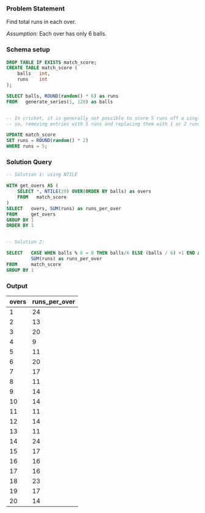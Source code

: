 ### Problem Statement

Find total runs in each over. 

*Assumption:* Each over has only 6 balls.

### Schema setup

```sql
DROP TABLE IF EXISTS match_score;
CREATE TABLE match_score (
	balls	int,
	runs	int
);

SELECT balls, ROUND(random() * 6) as runs
FROM   generate_series(1, 120) as balls


-- In cricket, it is generally not possible to score 5 runs off a single ball, excluding cases of extras or penalties.
-- so, removing entries with 5 runs and replacing them with 1 or 2 runs, which occur more frequently.

UPDATE match_score
SET runs = ROUND(random() * 2) 
WHERE runs = 5;
```

### Solution Query

```sql
-- Solution 1: using NTILE

WITH get_overs AS (
	SELECT *, NTILE(20) OVER(ORDER BY balls) as overs
	FROM   match_score
)
SELECT   overs, SUM(runs) as runs_per_over
FROM     get_overs
GROUP BY 1
ORDER BY 1


-- Solution 2: 

SELECT   CASE WHEN balls % 6 = 0 THEN balls/6 ELSE (balls / 6) +1 END AS overs,
         SUM(runs) as runs_per_over
FROM     match_score
GROUP BY 1
```

### Output

overs | runs_per_over |
--|--|
1 |	24 |
2 |	13 |
3 |	20 |
4 |	9 |
5 |	11 |
6 |	20 |
7 |	17 |
8 |	11 |
9 |	14 |
10 |	14 |
11 |	11 |
12 |	14 |
13 |	11 |
14 |	24 |
15 |	17 |
16 |	16 |
17 |	16 |
18 |	23 |
19 |	17 |
20 |	14 |
